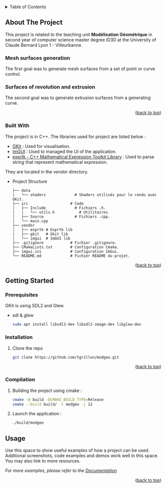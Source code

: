 <!-- TABLE OF CONTENTS -->
<details>
  <summary>Table of Contents</summary>
  <ol>
    <li>
      <a href="#about-the-project">About The Project</a>
      <ul>
        <li><a href="#built-with">Built With</a></li>
      </ul>
    </li>
    <li>
      <a href="#getting-started">Getting Started</a>
      <ul>
        <li><a href="#prerequisites">Prerequisites</a></li>
        <li><a href="#installation">Installation</a></li>
      </ul>
    </li>
    <li><a href="#usage">Usage</a></li>
  </ol>
</details>



<!-- ABOUT THE PROJECT -->
## About The Project

This project is related to the teaching unit **Modélisation Géométrique** in second year of computer science master degree ID3D at the University of Claude Bernard Lyon 1 - Villeurbanne.    

### Mesh surfaces generation
The first goal was to generate mesh surfaces from a set of point or curve control. 

### Surfaces of revolution and extrusion

The second goal was to generate extrusion surfaces from a generating curve.

<p align="right">(<a href="#readme-top">back to top</a>)</p>

### Built With

The project is in C++. The libraries used for project are listed below : 

* [GKit](https://perso.univ-lyon1.fr/jean-claude.iehl/Public/educ/M1IMAGE/html/index.html) : Used for visualisation. 
* [ImGUI](https://github.com/ocornut/imgui) : Used to managed the UI of the application.
* [exprtk - C++ Mathematical Expression Toolkit Library](https://github.com/ArashPartow/exprtk) : Used to parse string that represent mathematical expression.

They are located in the *vendor* directory. 


  - Project Structure 
    ```
    ├── data                  
    |   └── shaders             # Shaders utilisés pour le rendu avec GKit.
    ├── src                   # Code 
    |   ├── Include             # Fichiers .h.  
    |   |   └── utils.h           # Utilitaires
    |   ├── Source              # Fichiers .cpp.  
    |   └── main.cpp              
    ├── vendor 
    |   ├── exprtk # Exprtk lib
    |   ├── gkit   # Gkit lib
    |   └── imgui  # ImGUI lib
    ├── .gitignore            # Fichier .gitignore.
    ├── CMakeLists.txt        # Configuration Cmake.
    ├── imgui.ini             # Configuration ImGui.
    └── README.md             # Fichier README du projet.
    ```
    
<p align="right">(<a href="#readme-top">back to top</a>)</p>

<!-- GETTING STARTED -->
## Getting Started

### Prerequisites

GKit is using SDL2 and Glew. 
* sdl & glew 
  ```sh
  sudo apt install libsdl2-dev libsdl2-image-dev libglew-dev
  ```

### Installation

1. Clone the repo
   ```sh
   git clone https://github.com/tgrillon/modgeo.git
   ```

<p align="right">(<a href="#readme-top">back to top</a>)</p>

### Compilation 

1. Building the project using cmake : 
    ```sh
    cmake -B build -DCMAKE_BUILD_TYPE=Release
    cmake --build build/ -t modgeo -j 12
    ```
2. Launch the application :
    ```sh
    ./build/modgeo 
    ```

<!-- USAGE EXAMPLES -->
## Usage

Use this space to show useful examples of how a project can be used. Additional screenshots, code examples and demos work well in this space. You may also link to more resources.

_For more examples, please refer to the [Documentation](https://example.com)_

<p align="right">(<a href="#readme-top">back to top</a>)</p>
